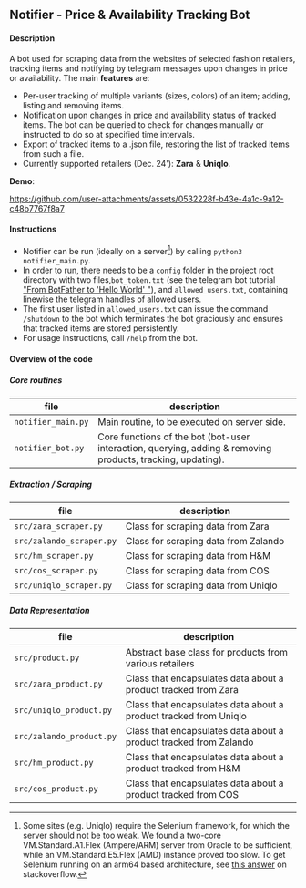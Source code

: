 ## Notifier - Price & Availability Tracking Bot 

####   Description 
A bot used for scraping data from the websites of selected
fashion retailers, tracking items and notifying by telegram messages upon 
changes in price or availability. The main **features** are: 
* Per-user tracking of multiple variants (sizes, colors) of an item; adding,
  listing and removing items. 
* Notification upon changes in price and availability status of tracked items.
  The bot can be queried to check for changes manually or instructed to do so at
  specified time intervals.
* Export of tracked items to a .json file, restoring the list of tracked items
  from such a file.
* Currently supported retailers (Dec. 24'): **Zara** & **Uniqlo**. 

**Demo**: 

https://github.com/user-attachments/assets/0532228f-b43e-4a1c-9a12-c48b7767f8a7

#### Instructions  
* Notifier can be run (ideally on a server[^1]) by calling `python3
notifier_main.py`. 
* In order to run, there needs to be a `config` folder in the project
root directory with two files,`bot_token.txt` (see the telegram bot tutorial 
["From BotFather to 'Hello World'
"](https://core.telegram.org/bots/tutorial#obtain-your-bot-token)), and
`allowed_users.txt`, containing linewise the telegram handles of allowed users.
* The first user listed in `allowed_users.txt` can issue the command `/shutdown`
  to the bot which terminates the bot graciously and ensures that tracked items
  are stored persistently. 
* For usage instructions, call `/help` from the bot.

[^1]:Some sites (e.g. Uniqlo) require the Selenium framework, for which the
  server should not be too weak. We found a two-core VM.Standard.A1.Flex
  (Ampere/ARM) server from Oracle to be sufficient, while an VM.Standard.E5.Flex
  (AMD) instance proved too slow. To get Selenium running on an arm64 based
  architecture, see [this
  answer](https://stackoverflow.com/a/78946315/5775322) on stackoverflow.

#### Overview of the code

##### Core routines
| file | description | 
| -----------------------------  | ----------------------------- | 
| `notifier_main.py` | Main routine, to be executed on server side.
| `notifier_bot.py` | Core functions of the bot (bot-user interaction, querying, adding & removing products, tracking, updating). 


##### Extraction / Scraping
| file| description | 
| -----------------------------  | ----------------------------- | 
| `src/zara_scraper.py`    | Class for scraping data from Zara
| `src/zalando_scraper.py` | Class for scraping data from Zalando 
| `src/hm_scraper.py`      | Class for scraping data from H&M 
| `src/cos_scraper.py`     | Class for scraping data from COS
| `src/uniqlo_scraper.py`  | Class for scraping data from Uniqlo

##### Data Representation
| file| description | 
| -----------------------------  | ----------------------------- | 
| `src/product.py`         | Abstract base class for products from various retailers
| `src/zara_product.py`    | Class that encapsulates data about a product tracked from Zara
| `src/uniqlo_product.py`  | Class that encapsulates data about a product tracked from Uniqlo
| `src/zalando_product.py` | Class that encapsulates data about a product tracked from Zalando 
| `src/hm_product.py`      | Class that encapsulates data about a product tracked from H&M
| `src/cos_product.py`     | Class that encapsulates data about a product tracked from COS




